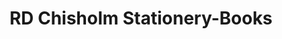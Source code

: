---
title: "RD Chisholm Stationery-Books"
url: /kentville/rd-chisholm-stationery-books/
shop: Bücher
---